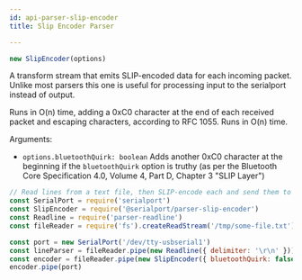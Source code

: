 ```yaml
---
id: api-parser-slip-encoder
title: Slip Encoder Parser

---
```

```typescript
new SlipEncoder(options)
```

A transform stream that emits SLIP-encoded data for each incoming packet. Unlike most parsers this one is useful for processing input to the serialport instead of output.

Runs in O(n) time, adding a 0xC0 character at the end of each received packet and escaping characters, according to RFC 1055. Runs in O(n) time.

Arguments:
- `options.bluetoothQuirk: boolean` Adds another 0xC0 character at the beginning if the `bluetoothQuirk` option is truthy (as per the Bluetooth Core Specification 4.0, Volume 4, Part D, Chapter 3 "SLIP Layer")

```js
// Read lines from a text file, then SLIP-encode each and send them to a serial port
const SerialPort = require('serialport')
const SlipEncoder = require('@serialport/parser-slip-encoder')
const Readline = require('parser-readline')
const fileReader = require('fs').createReadStream('/tmp/some-file.txt')

const port = new SerialPort('/dev/tty-usbserial1')
const lineParser = fileReader.pipe(new Readline({ delimiter: '\r\n' }))
const encoder = fileReader.pipe(new SlipEncoder({ bluetoothQuirk: false }))
encoder.pipe(port)
```
